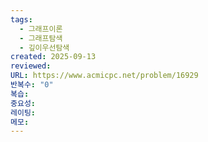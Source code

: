 ```yaml
---
tags:
  - 그래프이론
  - 그래프탐색
  - 깊이우선탐색
created: 2025-09-13
reviewed:
URL: https://www.acmicpc.net/problem/16929
반복수: "0"
복습:
중요성:
레이팅:
메모:
---
```

